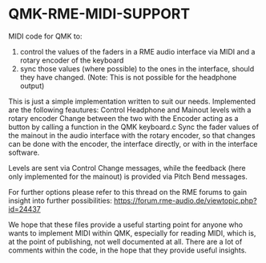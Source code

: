 # QMK-RME-MIDI-SUPPORT

MIDI code for QMK to:  
1. control the values of the faders in a RME audio interface via MIDI and a rotary encoder of the keyboard  
2. sync those values (where possible) to the ones in the interface, should they have changed. (Note: This is not possible for the headphone output)

This is just a simple implementation written to suit our needs. Implemented are the following feautures:
Control Headphone and Mainout levels with a rotary encoder
Change between the two with the Encoder acting as a button by calling a function in the QMK keyboard.c
Sync the fader values of the mainout in the audio interface with the rotary encoder, so that changes can be done with the encoder, the interface directly, or with in the interface software.

Levels are sent via Control Change messages, while the feedback (here only implemented for the mainout) is provided via Pitch Bend messages.

For further options please refer to this thread on the RME forums to gain insight into further possibilities: https://forum.rme-audio.de/viewtopic.php?id=24437

We hope that these files provide a useful starting point for anyone who wants to implement MIDI within QMK, especially for reading MIDI, which is, at the point of publishing, not well documented at all. 
There are a lot of comments within the code, in the hope that they provide useful insights.
